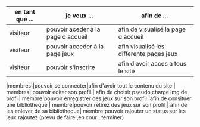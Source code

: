 |en tant que ...| je veux ...| afin de ...|
 ---------------|------------|------------|
 |visiteur|pouvoir aceder à la page d accueil|afin de visualisé la page d accueil 
| visiteur |pouvoir acceder à la page jeux |afin visualisé les differente pages jeux 
|visiteur |pouvoir s'inscrire |afin d avoir acces a tous le site|

|membres||pouvoir se connecter|afin d'avoir tout le contenu du site |
membres| pouvoir editer son profil | afin de choisir pseudo,charge img de profil|
membre|pouvoir enregistrer des jeux sur son profil  |afin de consituer une bibliotheque |
membre|pouvoir retirez des jeux sur son profil | afin de les enlever de sa bibliotheque|
membre|pouvoir rajouter un status sur les jeux rajoutez (prevu de faire  ,en cour , terminer)
